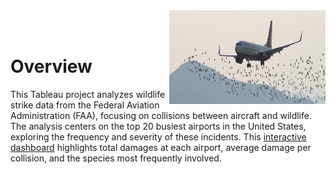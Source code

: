 <img align="right" width="250" height="150" src="https://github.com/nclements11/Data-Science-Portfolio/blob/main/Tableau%20Capstone%20Project/airplane_wildlife.jpg"> 
<br />
<br />

# Overview

This Tableau project analyzes wildlife strike data from the Federal Aviation Administration (FAA), focusing on collisions between aircraft and wildlife. The analysis centers on the top 20 busiest airports in the United States, exploring the frequency and severity of these incidents. This [interactive dashboard](https://public.tableau.com/app/profile/nicholas.clements3585/viz/AircraftandWildlifeCollisions_17455931158770/Dashboard1) highlights total damages at each airport, average damage per collision, and the species most frequently involved.
